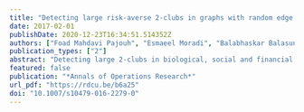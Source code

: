 ```yaml
---
title: "Detecting large risk-averse 2-clubs in graphs with random edge failures"
date: 2017-02-01
publishDate: 2020-12-23T16:34:51.514352Z
authors: ["Foad Mahdavi Pajouh", "Esmaeel Moradi", "Balabhaskar Balasundaram"]
publication_types: ["2"]
abstract: "Detecting large 2-clubs in biological, social and financial networks can help reveal important information about  the structure of the underlying systems. In large-scale networks that are error-prone, the uncertainty associated with the existence of an edge between two vertices can be modeled by assigning a failure probability to that edge. Here, we study the problem of detecting large ``risk-averse'' 2-clubs in graphs subject to probabilistic edge failures. To achieve risk aversion, we first model the loss in 2-club property due to probabilistic edge failures as a function of the decision (chosen 2-club cluster) and randomness (graph structure). Then, we utilize the conditional value-at-risk (CVaR) of the loss for a given decision as a quantitative measure of risk for that decision, which is bounded in the model. More precisely, the problem is modeled as a CVaR-constrained single-stage stochastic program. The main contribution of this article is a new decomposition algorithm based on a Benders decomposition scheme, which outperforms an algorithm based on an existing decomposition idea, on a test-bed of randomly generated instances, and real-life biological and social networks."
featured: false
publication: "*Annals of Operations Research*"
url_pdf: "https://rdcu.be/b6a25"
doi: "10.1007/s10479-016-2279-0"
---
```



